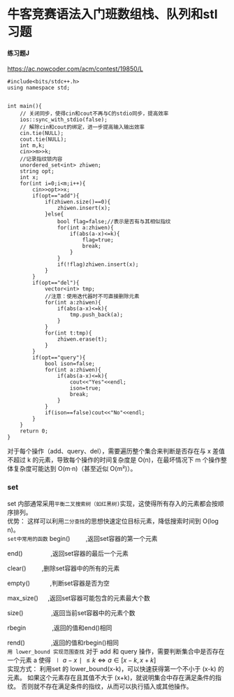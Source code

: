 # 牛客竞赛语法入门班数组栈、队列和stl习题<br>
#### 练习题J
https://ac.nowcoder.com/acm/contest/19850/L
```
#include<bits/stdc++.h>
using namespace std;


int main(){
    // 关闭同步，使得cin和cout不再与C的stdio同步，提高效率
    ios::sync_with_stdio(false);
    // 解除cin和cout的绑定，进一步提高输入输出效率
    cin.tie(NULL);
    cout.tie(NULL);
    int m,k;
    cin>>m>>k;
    //记录指纹锁内容
    unordered_set<int> zhiwen;
    string opt;
    int x;
    for(int i=0;i<m;i++){
        cin>>opt>>x;
        if(opt=="add"){
            if(zhiwen.size()==0){
                zhiwen.insert(x);
            }else{
                bool flag=false;//表示是否有与其相似指纹
                for(int a:zhiwen){
                    if(abs(a-x)<=k){
                        flag=true;
                        break;
                    }
                }
                if(!flag)zhiwen.insert(x);
            }
        }
        if(opt=="del"){
            vector<int> tmp;
            //注意：使用迭代器时不可直接删除元素
            for(int a:zhiwen){
                if(abs(a-x)<=k){
                    tmp.push_back(a);
                }
            }
            for(int t:tmp){
                zhiwen.erase(t);
            }
        }
        if(opt=="query"){
            bool ison=false;
            for(int a:zhiwen){
                if(abs(a-x)<=k){
                    cout<<"Yes"<<endl;
                    ison=true;
                    break;
                }
            }
            if(ison==false)cout<<"No"<<endl;
        }
    }
    return 0;
}
```
对于每个操作（add、query、del），需要遍历整个集合来判断是否存在与 x 差值不超过 k 的元素，导致每个操作的时间复杂度是 O(n)，在最坏情况下 m 个操作整体复杂度可能达到 O(m·n)（甚至近似 O(m²)）。

### set
set 内部通常采用`平衡二叉搜索树（如红黑树)`实现，这使得所有存入的元素都会按顺序排列。
<br>优势：
这样可以利用`二分查找`的思想快速定位目标元素，降低搜索时间到 O(log n)。
<br>`set中常用的函数`
begin()     　　 ,返回set容器的第一个元素

end() 　　　　 ,返回set容器的最后一个元素

clear()   　　     ,删除set容器中的所有的元素

empty() 　　　,判断set容器是否为空

max_size() 　 ,返回set容器可能包含的元素最大个数

size() 　　　　 ,返回当前set容器中的元素个数

rbegin　　　　 ,返回的值和end()相同

rend()　　　　 ,返回的值和rbegin()相同
<br>`用 lower_bound 实现范围查找`
对于 add 和 query 操作，需要判断集合中是否存在一个元素 a 使得
$∣a−x∣≤k⇔a∈[x−k,x+k]$
<br>实现方式：
利用set 的 lower_bound(x-k)，可以快速获得第一个不小于 (x-k) 的元素。
如果这个元素存在且其值不大于 (x+k)，就说明集合中存在满足条件的指纹。
否则就不存在满足条件的指纹，从而可以执行插入或其他操作。
